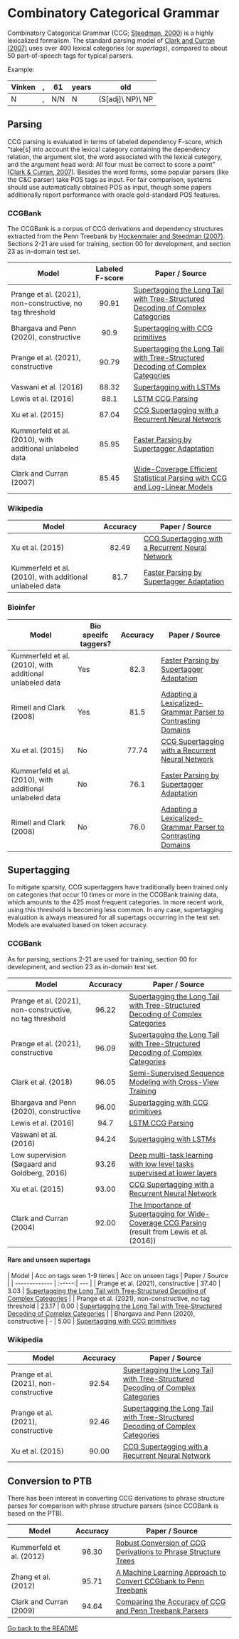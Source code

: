 # Combinatory Categorical Grammar

Combinatory Categorical Grammar (CCG; [Steedman, 2000](http://www.citeulike.org/group/14833/article/8971002)) is a
highly lexicalized formalism. The standard parsing model of [Clark and Curran (2007)](https://www.mitpressjournals.org/doi/abs/10.1162/coli.2007.33.4.493)
uses over 400 lexical categories (or _supertags_), compared to about 50 part-of-speech tags for typical parsers.

Example:

| Vinken | , | 61 | years | old |
| --- | ---| --- | --- | --- |
| N| , | N/N | N | (S[adj]\ NP)\ NP |

## Parsing

CCG parsing is evaluated in terms of labeled dependency F-score, which "take\[s\] into account the lexical category containing the dependency relation, the argument slot, the word associated with the lexical category, and the argument head word: All four must be correct to score a point" ([Clark & Curran, 2007](https://doi.org/10.1162/coli.2007.33.4.493)).
Besides the word forms, some popular parsers (like the C&C parser) take POS tags as input. For fair comparison, systems should use automatically obtained POS as input, though some papers additionally report performance with oracle gold-standard POS features.

### CCGBank

The CCGBank is a corpus of CCG derivations and dependency structures extracted from the Penn Treebank by
[Hockenmaier and Steedman (2007)](http://www.aclweb.org/anthology/J07-3004). Sections 2-21 are used for training,
section 00 for development, and section 23 as in-domain test set.

| Model           | Labeled F-score |  Paper / Source |
| ------------- | :-----:| --- |
| Prange et al. (2021), non-constructive, no tag threshold | 90.91 | [Supertagging the Long Tail with Tree-Structured Decoding of Complex Categories](https://doi.org/10.1162/tacl_a_00364) |
| Bhargava and Penn (2020), constructive | 90.9 | [Supertagging with CCG primitives](https://www.aclweb.org/anthology/2020.repl4nlp-1.23/) |
| Prange et al. (2021), constructive | 90.79 | [Supertagging the Long Tail with Tree-Structured Decoding of Complex Categories](https://doi.org/10.1162/tacl_a_00364) |
| Vaswani et al. (2016) | 88.32 | [Supertagging with LSTMs](https://aclweb.org/anthology/N/N16/N16-1027.pdf) |
| Lewis et al. (2016) | 88.1 | [LSTM CCG Parsing](https://aclweb.org/anthology/N/N16/N16-1026.pdf) |
| Xu et al. (2015) | 87.04 | [CCG Supertagging with a Recurrent Neural Network](http://www.aclweb.org/anthology/P15-2041) |
| Kummerfeld et al. (2010), with additional unlabeled data | 85.95 | [Faster Parsing by Supertagger Adaptation](https://www.aclweb.org/anthology/papers/P/P10/P10-1036/) |
| Clark and Curran (2007) | 85.45 | [Wide-Coverage Efficient Statistical Parsing with CCG and Log-Linear Models](https://www.aclweb.org/anthology/J07-4004) |

### Wikipedia

| Model           | Accuracy |  Paper / Source |
| ------------- | :-----:| --- |
| Xu et al. (2015) | 82.49 | [CCG Supertagging with a Recurrent Neural Network](http://www.aclweb.org/anthology/P15-2041) |
| Kummerfeld et al. (2010), with additional unlabeled data | 81.7 | [Faster Parsing by Supertagger Adaptation](https://www.aclweb.org/anthology/papers/P/P10/P10-1036/) |

### Bioinfer

| Model         | Bio specifc taggers? | Accuracy |  Paper / Source |
| ------------- | -------------------- | :-------:| --- |
| Kummerfeld et al. (2010), with additional unlabeled data | Yes | 82.3 | [Faster Parsing by Supertagger Adaptation](https://www.aclweb.org/anthology/papers/P/P10/P10-1036/) |
| Rimell and Clark (2008) | Yes | 81.5 | [Adapting a Lexicalized-Grammar Parser to Contrasting Domains](https://aclweb.org/anthology/papers/D/D08/D08-1050/) |
| Xu et al. (2015) | No | 77.74 | [CCG Supertagging with a Recurrent Neural Network](http://www.aclweb.org/anthology/P15-2041) |
| Kummerfeld et al. (2010), with additional unlabeled data | No | 76.1 | [Faster Parsing by Supertagger Adaptation](https://www.aclweb.org/anthology/papers/P/P10/P10-1036/) |
| Rimell and Clark (2008) | No | 76.0 | [Adapting a Lexicalized-Grammar Parser to Contrasting Domains](https://aclweb.org/anthology/papers/D/D08/D08-1050/) |

## Supertagging

To mitigate sparsity, CCG supertaggers have traditionally been trained only on categories that occur 10 times or more in the CCGBank training data, which amounts to the 425 most frequent categories. In more recent work, using this threshold is becoming less common. In any case, supertagging evaluation is always measured for all supertags occurring in the test set. Models are evaluated based on token accuracy.

### CCGBank

As for parsing, sections 2-21 are used for training, section 00 for development, and section 23 as in-domain test set.

| Model           | Accuracy |  Paper / Source |
| ------------- | :-----:| --- |
| Prange et al. (2021), non-constructive, no tag threshold | 96.22 | [Supertagging the Long Tail with Tree-Structured Decoding of Complex Categories](https://doi.org/10.1162/tacl_a_00364) |
| Prange et al. (2021), constructive | 96.09 | [Supertagging the Long Tail with Tree-Structured Decoding of Complex Categories](https://doi.org/10.1162/tacl_a_00364) |
| Clark et al. (2018) | 96.05 | [Semi-Supervised Sequence Modeling with Cross-View Training](https://arxiv.org/abs/1809.08370) |
| Bhargava and Penn (2020), constructive | 96.00 | [Supertagging with CCG primitives](https://www.aclweb.org/anthology/2020.repl4nlp-1.23/) |
| Lewis et al. (2016) | 94.7 | [LSTM CCG Parsing](https://aclweb.org/anthology/N/N16/N16-1026.pdf) |
| Vaswani et al. (2016) | 94.24 | [Supertagging with LSTMs](https://aclweb.org/anthology/N/N16/N16-1027.pdf) |
| Low supervision (Søgaard and Goldberg, 2016) | 93.26 | [Deep multi-task learning with low level tasks supervised at lower layers](http://anthology.aclweb.org/P16-2038) |
| Xu et al. (2015) | 93.00 | [CCG Supertagging with a Recurrent Neural Network](http://www.aclweb.org/anthology/P15-2041) |
| Clark and Curran (2004) | 92.00 | [The Importance of Supertagging for Wide-Coverage CCG Parsing](https://aclweb.org/anthology/papers/C/C04/C04-1041/) (result from Lewis et al. (2016)) |

#### Rare and unseen supertags

| Model           | Acc on tags seen 1-9 times | Acc on unseen tags |  Paper / Source |
| ------------- | :-----:| --- |
| Prange et al. (2021), constructive | 37.40 | 3.03 | [Supertagging the Long Tail with Tree-Structured Decoding of Complex Categories](https://doi.org/10.1162/tacl_a_00364) |
| Prange et al. (2021), non-constructive, no tag threshold | 23.17 | 0.00 | [Supertagging the Long Tail with Tree-Structured Decoding of Complex Categories](https://doi.org/10.1162/tacl_a_00364) |
| Bhargava and Penn (2020), constructive | - | 5.00 | [Supertagging with CCG primitives](https://www.aclweb.org/anthology/2020.repl4nlp-1.23/)

### Wikipedia

| Model           | Accuracy |  Paper / Source |
| ------------- | :-----:| --- |
| Prange et al. (2021), non-constructive | 92.54 | [Supertagging the Long Tail with Tree-Structured Decoding of Complex Categories](https://doi.org/10.1162/tacl_a_00364) |
| Prange et al. (2021), constructive | 92.46 | [Supertagging the Long Tail with Tree-Structured Decoding of Complex Categories](https://doi.org/10.1162/tacl_a_00364) |
| Xu et al. (2015) | 90.00 | [CCG Supertagging with a Recurrent Neural Network](http://www.aclweb.org/anthology/P15-2041) |

## Conversion to PTB

There has been interest in converting CCG derivations to phrase structure parses for comparison with phrase structure parsers (since CCGBank is based on the PTB).

| Model           | Accuracy |  Paper / Source |
| ------------- | :-----:| --- |
| Kummerfeld et al. (2012) | 96.30 | [Robust Conversion of CCG Derivations to Phrase Structure Trees](https://www.aclweb.org/anthology/P12-2021) |
| Zhang et al. (2012) | 95.71 | [A Machine Learning Approach to Convert CCGbank to Penn Treebank](https://www.aclweb.org/anthology/C12-3067)
| Clark and Curran (2009) | 94.64 | [Comparing the Accuracy of CCG and Penn Treebank Parsers](https://aclweb.org/anthology/papers/P/P09/P09-2014/) |

[Go back to the README](../README.md)
